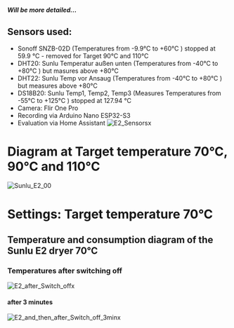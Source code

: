 ##### Will be more detailed...
## Sensors used:
- Sonoff SNZB-02D (Temperatures from -9.9°C to +60°C ) stopped at 59.9 °C - removed for Target 90°C and 110°C
- DHT20: Sunlu Temperatur außen unten (Temperatures from -40°C to +80°C ) but masures above +80°C
- DHT22: Sunlu Temp vor Ansaug (Temperatures from -40°C to +80°C ) but measures above +80°C 
- DS18B20: Sunlu Temp1, Temp2, Temp3 (Measures Temperatures from -55°C to +125°C ) stopped at 127.94 °C
- Camera: Flir One Pro
- Recording via Arduino Nano ESP32-S3
- Evaluation via Home Assistant
![E2_Sensorsx](https://github.com/user-attachments/assets/8cba75e4-3903-4e6e-812b-b7ebb74c1013)

# Diagram at Target temperature 70°C, 90°C and 110°C
![Sunlu_E2_00](https://github.com/user-attachments/assets/fc25d732-edb7-4aa3-8ba0-5ab7a6e92fc0)


# Settings: Target temperature 70°C
## Temperature and consumption diagram of the Sunlu E2 dryer 70°C

### Temperatures after switching off
![E2_after_Switch_offx](https://github.com/user-attachments/assets/6ed8e948-e7e6-45f5-9b31-3c79b8befa63)

#### after 3 minutes
![E2_and_then_after_Switch_off_3minx](https://github.com/user-attachments/assets/bae3c099-e122-4805-9998-d66ec16d25c8)

